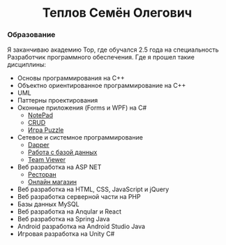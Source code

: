 <h1 align="center">Теплов Семён Олегович</h1>
<div>
  <h3>Образование</h3>
  <p>Я заканчиваю академию Top, где обучался 2.5 года на специальность Разработчик программного обеспечения. Где я прошел такие дисциплины: </p>
  <ul>
    <li>Основы программирования на C++</li>
    <li>Объектно ориентированное программирование на C++</li>
    <li>UML</li>
    <li>Паттерны проектирования</li>
    <li>Оконные приложения (Forms и WPF) на C#
      <ul>
        <li><a href="https://github.com/SemenTeplov/Forms_NotePad.git">NotePad</a></li>
        <li><a href="https://github.com/SemenTeplov/WPF_CRUD.git">CRUD</a></li>
        <li><a href="https://github.com/SemenTeplov/WPF_Puzzle.git">Игра Puzzle</a></li>
      </ul>
    </li>
    <li>Сетевое и системное программирование
      <ul>
        <li><a href="https://github.com/SemenTeplov/NetProgram_Dapper.git">Dapper</a></li>
        <li><a href="https://github.com/SemenTeplov/NetProgram_WorkWithDB.git">Работа с базой данных</a></li>
        <li><a href="https://github.com/SemenTeplov/NetProgram_WpfTeamViewer_v2.git">Team Viewer</a></li>
      </ul>
    </li>
    <li>Веб разработка на ASP NET
      <ul>
        <li><a href="https://github.com/SemenTeplov/Restaurant.git">Ресторан</a></li>
        <li><a href="https://github.com/SemenTeplov/ASP_OnlineShop.git">Онлайн магазин</a></li>
      </ul>
    </li>
    <li>Веб разработка на HTML, CSS, JavaScript и jQuery</li>
    <li>Веб разработка серверной части на PHP</li>
    <li>Базы данных MySQL</li>
    <li>Веб разработка на Anqular и React</li>
    <li>Веб разработка на Spring Java</li>
    <li>Android разработка на Android Studio Java</li>
    <li>Игровая разработка на Unity C#</li>
  </ul>
</div>

